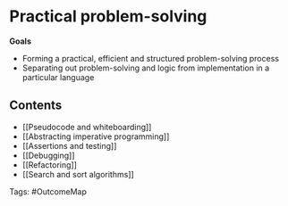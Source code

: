 # Practical problem-solving

**Goals**
- Forming a practical, efficient and structured problem-solving process
- Separating out problem-solving and logic from implementation in a particular language

## Contents
- [[Pseudocode and whiteboarding]]
- [[Abstracting imperative programming]]
- [[Assertions and testing]]
- [[Debugging]]
- [[Refactoring]]
- [[Search and sort algorithms]]

Tags: #OutcomeMap